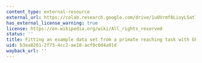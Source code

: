 ```yaml
---
content_type: external-resource
external_url: https://colab.research.google.com/drive/1uOVrmf8LioyL5atl1R8BqsF_5G2p4Hue?usp=sharing
has_external_license_warning: true
license: https://en.wikipedia.org/wiki/All_rights_reserved
status: ''
title: Fitting an example data set from a primate reaching task with GPFA
uid: b3ea8261-2f73-4cc2-ae10-acf0c6d4a91d
wayback_url: ''
---
```


